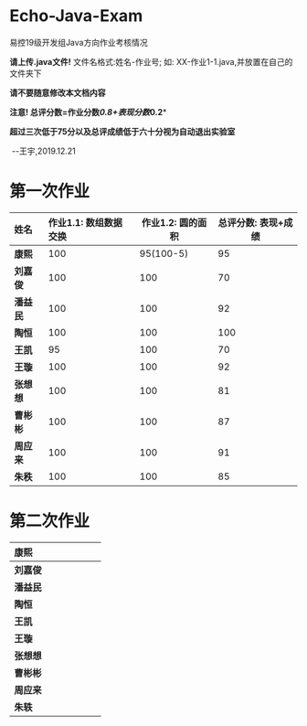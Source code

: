 # Echo-Java-Exam
易控19级开发组Java方向作业考核情况



**请上传.java文件!**
		文件名格式:姓名-作业号;
		如: XX-作业1-1.java,并放置在自己的文件夹下
		







**请不要随意修改本文档内容**







**注意! 总评分数=作业分数*0.8+表现分数*0.2***

**超过三次低于75分以及总评成绩低于六十分视为自动退出实验室**

​																		--王宇,2019.12.21

# 第一次作业



| 姓名       | 作业1.1: 数组数据交换 | 作业1.2: 圆的面积 | 总评分数: 表现+成绩 |
| :--------- | :-------------------- | ----------------- | ------------------- |
| **康熙**   | 100                   | 95(100-5)         | 95                  |
| **刘嘉俊** | 100                   | 100               | 70                  |
| **潘益民** | 100                   | 100               | 92                  |
| **陶恒**   | 100                   | 100               | 100                 |
| **王凯**   | 95                    | 100               | 70                  |
| **王璇**   | 100                   | 100               | 92                  |
| **张想想** | 100                   | 100               | 81                  |
| **曹彬彬** | 100                   | 100               | 87                  |
| **周应来** | 100                   | 100               | 91                  |
| **朱秩**   | 100                   | 100               | 85                  |



## 

# 第二次作业



| **康熙**   |      |      |      |      |      |      |
| :--------- | :--- | ---- | ---- | ---- | ---- | ---- |
| **刘嘉俊** |      |      |      |      |      |      |
| **潘益民** |      |      |      |      |      |      |
| **陶恒**   |      |      |      |      |      |      |
| **王凯**   |      |      |      |      |      |      |
| **王璇**   |      |      |      |      |      |      |
| **张想想** |      |      |      |      |      |      |
| **曹彬彬** |      |      |      |      |      |      |
| **周应来** |      |      |      |      |      |      |
| **朱轶**   |      |      |      |      |      |      |





































